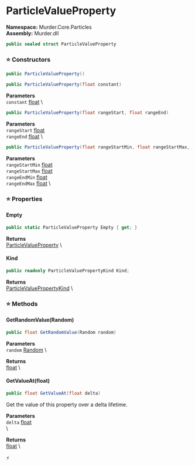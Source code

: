 # ParticleValueProperty

**Namespace:** Murder.Core.Particles \
**Assembly:** Murder.dll

```csharp
public sealed struct ParticleValueProperty
```

### ⭐ Constructors
```csharp
public ParticleValueProperty()
```

```csharp
public ParticleValueProperty(float constant)
```

**Parameters** \
`constant` [float](https://learn.microsoft.com/en-us/dotnet/api/System.Single?view=net-7.0) \

```csharp
public ParticleValueProperty(float rangeStart, float rangeEnd)
```

**Parameters** \
`rangeStart` [float](https://learn.microsoft.com/en-us/dotnet/api/System.Single?view=net-7.0) \
`rangeEnd` [float](https://learn.microsoft.com/en-us/dotnet/api/System.Single?view=net-7.0) \

```csharp
public ParticleValueProperty(float rangeStartMin, float rangeStartMax, float rangeEndMin, float rangeEndMax)
```

**Parameters** \
`rangeStartMin` [float](https://learn.microsoft.com/en-us/dotnet/api/System.Single?view=net-7.0) \
`rangeStartMax` [float](https://learn.microsoft.com/en-us/dotnet/api/System.Single?view=net-7.0) \
`rangeEndMin` [float](https://learn.microsoft.com/en-us/dotnet/api/System.Single?view=net-7.0) \
`rangeEndMax` [float](https://learn.microsoft.com/en-us/dotnet/api/System.Single?view=net-7.0) \

### ⭐ Properties
#### Empty
```csharp
public static ParticleValueProperty Empty { get; }
```

**Returns** \
[ParticleValueProperty](../..//Murder/Core/Particles/ParticleValueProperty.html) \
#### Kind
```csharp
public readonly ParticleValuePropertyKind Kind;
```

**Returns** \
[ParticleValuePropertyKind](../..//Murder/Core/Particles/ParticleValuePropertyKind.html) \
### ⭐ Methods
#### GetRandomValue(Random)
```csharp
public float GetRandomValue(Random random)
```

**Parameters** \
`random` [Random](https://learn.microsoft.com/en-us/dotnet/api/System.Random?view=net-7.0) \

**Returns** \
[float](https://learn.microsoft.com/en-us/dotnet/api/System.Single?view=net-7.0) \

#### GetValueAt(float)
```csharp
public float GetValueAt(float delta)
```

Get the value of this property over a delta lifetime.

**Parameters** \
`delta` [float](https://learn.microsoft.com/en-us/dotnet/api/System.Single?view=net-7.0) \
\

**Returns** \
[float](https://learn.microsoft.com/en-us/dotnet/api/System.Single?view=net-7.0) \



⚡